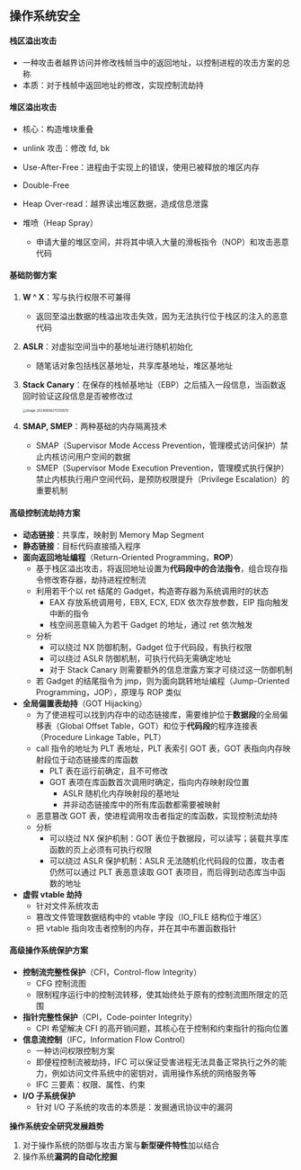 ## 操作系统安全

#### 栈区溢出攻击

- 一种攻击者越界访问并修改栈帧当中的返回地址，以控制进程的攻击方案的总称
- 本质：对于栈帧中返回地址的修改，实现控制流劫持



#### 堆区溢出攻击

- 核心：构造堆块重叠

- unlink 攻击：修改 fd, bk 
- Use-After-Free：进程由于实现上的错误，使用已被释放的堆区内存
- Double-Free
- Heap Over-read：越界读出堆区数据，造成信息泄露
- 堆喷（Heap Spray）
  - 申请大量的堆区空间，并将其中填入大量的滑板指令（NOP）和攻击恶意代码



#### 基础防御方案

1. **W ^ X**：写与执行权限不可兼得

   - 返回至溢出数据的栈溢出攻击失效，因为无法执行位于栈区的注入的恶意代码

2. **ASLR**：对虚拟空间当中的基地址进行随机初始化

   - 随笔话对象包括栈区基地址，共享库基地址，堆区基地址

3. **Stack Canary**：在保存的栈帧基地址（EBP）之后插入一段信息，当函数返回时验证这段信息是否被修改过

   <img src="C:\Users\zhang\AppData\Roaming\Typora\typora-user-images\image-20240608211250079.png" alt="image-20240608211250079" style="zoom:40%;"/>

4. **SMAP, SMEP**：两种基础的内存隔离技术
   - SMAP（Supervisor Mode Access Prevention，管理模式访问保护）禁止内核访问用户空间的数据
   - SMEP（Supervisor Mode Execution Prevention，管理模式执行保护）禁止内核执行用户空间代码，是预防权限提升（Privilege Escalation）的重要机制



#### 高级控制流劫持方案

- **动态链接**：共享库，映射到 Memory Map Segment
- **静态链接**：目标代码直接插入程序
- **面向返回地址编程**（Return-Oriented Programming，**ROP**）
  - 基于栈区溢出攻击，将返回地址设置为**代码段中的合法指令**，组合现存指令修改寄存器，劫持进程控制流
  - 利用若干个以 ret 结尾的 Gadget，构造寄存器为系统调用时的状态
    - EAX 存放系统调用号，EBX, ECX, EDX 依次存放参数，EIP 指向触发中断的指令
    - 栈空间恶意输入为若干 Gadget 的地址，通过 ret 依次触发
  - 分析
    - 可以绕过 NX 防御机制，Gadget 位于代码段，有执行权限
    - 可以绕过 ASLR 防御机制，可执行代码无需确定地址
    - 对于 Stack Canary 则需要额外的信息泄露方案才可绕过这一防御机制
  - 若 Gadget 的结尾指令为 jmp，则为面向跳转地址编程（Jump-Oriented Programming，JOP），原理与 ROP 类似
- **全局偏置表劫持**（GOT Hijacking）
  - 为了使进程可以找到内存中的动态链接库，需要维护位于**数据段**的全局偏移表（Global Offset Table，GOT）和位于**代码段**的程序连接表（Procedure Linkage Table，PLT）
  - call 指令的地址为 PLT 表地址，PLT 表索引 GOT 表，GOT 表指向内存映射段位于动态链接库的库函数
    - PLT 表在运行前确定，且不可修改
    - GOT 表项在库函数首次调用时确定，指向内存映射段位置
      - ASLR 随机化内存映射段的基地址
      - 并非动态链接库中的所有库函数都需要被映射
  - 恶意篡改 GOT 表，使进程调用攻击者指定的库函数，实现控制流劫持
  - 分析
    - 可以绕过 NX 保护机制：GOT 表位于数据段，可以读写；装载共享库函数的页上必须有可执行权限
    - 可以绕过 ASLR 保护机制：ASLR 无法随机化代码段的位置，攻击者仍然可以通过 PLT 表恶意读取 GOT 表项目，而后得到动态库当中函数的地址
- **虚假 vtable 劫持**
  - 针对文件系统攻击
  - 篡改文件管理数据结构中的 vtable 字段（IO_FILE 结构位于堆区）
  - 把 vtable 指向攻击者控制的内存，并在其中布置函数指针



#### 高级操作系统保护方案

- **控制流完整性保护**（CFI，Control-flow Integrity）
  - CFG 控制流图
  - 限制程序运行中的控制流转移，使其始终处于原有的控制流图所限定的范围
- **指针完整性保护**（CPI，Code-pointer Integrity）
  - CPI 希望解决 CFI 的高开销问题，其核心在于控制和约束指针的指向位置
- **信息流控制**（IFC，Information Flow Control）
  - 一种访问权限控制方案
  - 即便程控制流被劫持，IFC 可以保证受害进程无法具备正常执行之外的能力，例如访问文件系统中的密钥对，调用操作系统的网络服务等
  - IFC 三要素：权限、属性、约束
- **I/O 子系统保护**
  - 针对 I/O 子系统的攻击的本质是：发掘通讯协议中的漏洞



**操作系统安全研究发展趋势**

1. 对于操作系统的防御与攻击方案与**新型硬件特性**加以结合
2. 操作系统**漏洞的自动化挖掘**
